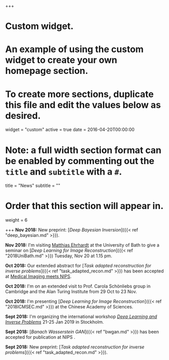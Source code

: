 +++
# Custom widget.
# An example of using the custom widget to create your own homepage section.
# To create more sections, duplicate this file and edit the values below as desired.
widget = "custom"
active = true
date = 2016-04-20T00:00:00

# Note: a full width section format can be enabled by commenting out the `title` and `subtitle` with a `#`.
title = "News"
subtitle = ""

# Order that this section will appear in.
weight = 6

+++
**Nov 2018:** New preprint: [_Deep Bayesian Inversion_]({{< ref "deep_bayesian.md" >}}).

**Nov 2018:** I'm visiting [Matthias Ehrhardt](https://mehrhardt.github.io/) at the University of Bath to give a seminar on [_Deep Learning for Image Reconstruction_]({{< ref "2018UniBath.md" >}}) Tuesday, Nov 20 at 1.15 pm.

**Oct 2018:** Our extended abstract for [_Task adapted reconstruction for inverse problems_]({{< ref "task_adapted_recon.md" >}}) has been accepted at [Medical Imaging meets NIPS](https://sites.google.com/view/med-nips-2018/home).

**Oct 2018:** I'm on an extended visit to Prof. Carola Schönliebs group in Cambridge and the Alan Turing Institute from 29 Oct to 23 Nov.

**Oct 2018:** I'm presenting [_Deep Learning for Image Reconstruction_]({{< ref "2018ICMSEC.md" >}}) at the Chinese Academy of Sciences.

**Sept 2018:** I'm organizing the international workshop [_Deep Learning and Inverse Problems_](https://sites.google.com/view/dlip2019) 21-25 Jan 2019 in Stockholm.

**Sept 2018:** [_Banach Wasserstein GAN_]({{< ref "bwgan.md" >}}) has been accepted for publication at NIPS .

**Sept 2018:** New preprint: [_Task adapted reconstruction for inverse problems_]({{< ref "task_adapted_recon.md" >}}).